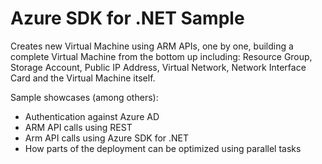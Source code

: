 # Azure SDK for .NET Sample     

Creates new Virtual Machine using ARM APIs, one by one, building a complete Virtual Machine from the bottom up including:
Resource Group, Storage Account, Public IP Address, Virtual Network, Network Interface Card and the Virtual Machine itself.

Sample showcases (among others):
* Authentication against Azure AD
* ARM API calls using REST
* Arm API calls using Azure SDK for .NET
* How parts of the deployment can be optimized using parallel tasks
